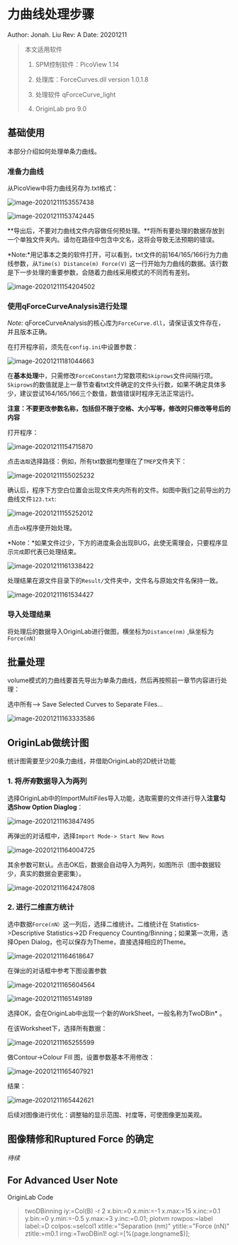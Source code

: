 # 力曲线处理步骤

Author: Jonah. Liu
Rev: A
Date: 20201211

> 本文适用软件
>
> 1. SPM控制软件：PicoView 1.14 
>
> 2. 处理库：ForceCurves.dll version 1.0.1.8
> 3. 处理软件 qForceCurve_light
> 4. OriginLab pro 9.0

## 基础使用

本部分介绍如何处理单条力曲线。

### 准备力曲线

从PicoView中将力曲线另存为.txt格式：

![image-20201211153557438](https://i.loli.net/2020/12/11/3lkdNouKMgO7iaS.png)

![image-20201211153742445](https://i.loli.net/2020/12/11/HshKMvn7W9ejNbt.png)



**导出后，不要对力曲线文件内容做任何预处理。**将所有要处理的数据存放到一个单独文件夹内。请勿在路径中包含中文名，这将会导致无法预期的错误。

*Note:*用记事本之类的软件打开，可以看到，txt文件的前164/165/166行为力曲线参数，从```Time(s) Distance(m) Force(V)``` 这一行开始为力曲线的数据。该行数是下一步处理的重要参数，会随着力曲线采用模式的不同而有差别。

![image-20201211154204502](https://i.loli.net/2020/12/11/b7mJ9UhErnuNx2M.png)

### 使用qForceCurveAnalysis进行处理

*Note:* qForceCurveAnalysis的核心库为```ForceCurve.dll```，请保证该文件存在，并且版本正确。

在打开程序前，须先在```config.ini```中设置参数：

![image-20201211181044663](https://i.loli.net/2020/12/11/v8beQc2BwHMoOny.png)

在**基本处理**中，只需修改```ForceConstant```力常数项和```Skiprows```文件间隔行项。``Skiprows``的数值就是上一章节查看txt文件确定的文件头行数，如果不确定具体多少，建议尝试164/165/166三个数值，数值错误时程序无法正常运行。

**注意：不要更改参数名称，包括但不限于空格、大小写等，修改时只修改等号后的内容**

打开程序：

![image-20201211154715870](https://i.loli.net/2020/12/11/TkXA9U42NLw8hMQ.png)

点击```选取```选择路径：例如，所有txt数据均整理在了```TMEP```文件夹下：

![image-20201211155025232](https://i.loli.net/2020/12/11/RzH3KYPN1kAxZhb.png)

确认后，程序下方空白位置会出现文件夹内所有的文件。如图中我们之前导出的力曲线文件```123.txt```:

![image-20201211155252012](https://i.loli.net/2020/12/11/yrm8QbSMxBNlc34.png)

点击```ok```程序便开始处理。

*Note：*如果文件过少，下方的进度条会出现BUG，此使无需理会，只要程序显示```完成```即代表已处理结束。

![image-20201211161338422](https://i.loli.net/2020/12/11/EPmhJ5OK8wikYrc.png)

处理结果在源文件目录下的```Result/```文件夹中，文件名与原始文件名保持一致。

![image-20201211161534427](https://i.loli.net/2020/12/11/Yz8gkW2tPbhO13y.png)

### 导入处理结果

将处理后的数据导入OriginLab进行做图，横坐标为```Distance(nm)``` ,纵坐标为```Force(nN)```

## 批量处理

volume模式的力曲线要首先导出为单条力曲线，然后再按照前一章节内容进行处理：

选中所有--> Save Selected Curves to Separate Files...

![image-20201211163333586](https://i.loli.net/2020/12/11/nl6O2ZWyaXm8FY1.png)



## OriginLab做统计图

统计图需要至少20条力曲线，并借助OriginLab的2D统计功能

### 1. 将*所有*数据导入为两列

选择OriginLab中的ImportMultiFiles导入功能，选取需要的文件进行导入**注意勾选Show Option Diaglog**：

![image-20201211163847495](https://i.loli.net/2020/12/11/ScDtHbyYMQq2ogs.png)



再弹出的对话框中，选择```Import Mode-> Start New Rows```

![image-20201211164004725](https://i.loli.net/2020/12/11/1Vf8XQOFa7L6BHi.png)

其余参数可默认。点击OK后，数据会自动导入为两列，如图所示（图中数据较少，真实的数据会更密集）。

![image-20201211164247808](https://i.loli.net/2020/12/11/HhxyNiopFUStWf1.png)



### 2. 进行二维直方统计



选中数据```Force(nN）```这一列后，选择二维统计。二维统计在 Statistics->Descriptive Statistics->2D Frequency Counting/Binning；如果第一次用，选择Open Dialog，也可以保存为Theme，直接选择相应的Theme。

![image-20201211164618647](https://i.loli.net/2020/12/11/g4HFQvBVez62DYC.png)

在弹出的对话框中参考下图设置参数

![image-20201211165604564](https://i.loli.net/2020/12/11/46is8fDL9cjTCer.png)

![image-20201211165149189](https://i.loli.net/2020/12/11/bOeswRVvhY4IZWS.png)

选择OK，会在OriginLab中出现一个新的WorkSheet，一般名称为TwoDBin* 。

在该Worksheet下，选择所有数据：

![image-20201211165255599](https://i.loli.net/2020/12/11/Jr3l6eOwEpHnPmQ.png)

做Contour->Colour Fill 图，设置参数基本不用修改：

![image-20201211165407921](https://i.loli.net/2020/12/11/k5EgrlCZXqJ7UsO.png)

结果：

![image-20201211165442621](https://i.loli.net/2020/12/11/F3w2HrTSEtOQk1A.png)

后续对图像进行优化：调整轴的显示范围、衬度等，可使图像更加美观。



## 图像精修和Ruptured Force 的确定

*待续*



## For Advanced User Note

OriginLab Code

> twoDBinning iy:=Col(B) -r 2 x.bin:=0 x.min:=-1 x.max:=15 x.inc:=0.1 y.bin:=0 y.min:=-0.5 y.max:=3 y.inc:=0.01;
> plotvm rowpos:=label label:=D colpos:=selcol1 xtitle:="Separation (nm)" ytitle:="Force (nN)" ztitle:=m0.1 irng:=TwoDBin1! ogl:=[%(page.longname$)]<new template:=TriContour>;